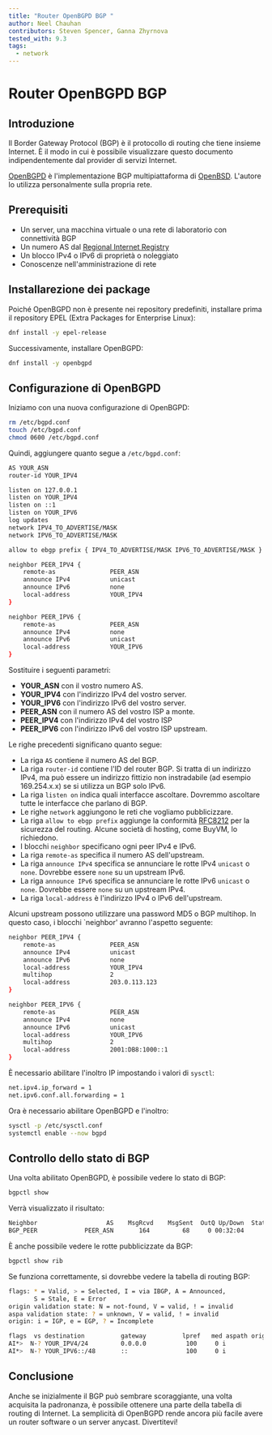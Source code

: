 ```yaml
---
title: "Router OpenBGPD BGP "
author: Neel Chauhan
contributors: Steven Spencer, Ganna Zhyrnova
tested_with: 9.3
tags:
  - network
---
```


# Router OpenBGPD BGP

## Introduzione

Il Border Gateway Protocol (BGP) è il protocollo di routing che tiene insieme Internet. È il modo in cui è possibile visualizzare questo documento indipendentemente dal provider di servizi Internet.

[OpenBGPD](http://openbgpd.org/) è l'implementazione BGP multipiattaforma di [OpenBSD](https://www.openbsd.org/). L'autore lo utilizza personalmente sulla propria rete.

## Prerequisiti

- Un server, una macchina virtuale o una rete di laboratorio con connettività BGP
- Un numero AS dal [Regional Internet Registry](https://www.nro.net/about/rirs/)
- Un blocco IPv4 o IPv6 di proprietà o noleggiato
- Conoscenze nell'amministrazione di rete

## Installarezione dei package

Poiché OpenBGPD non è presente nei repository predefiniti, installare prima il repository EPEL (Extra Packages for Enterprise Linux):

```bash
dnf install -y epel-release
```

Successivamente, installare OpenBGPD:

```bash
dnf install -y openbgpd
```

## Configurazione di OpenBGPD

Iniziamo con una nuova configurazione di OpenBGPD:

```bash
rm /etc/bgpd.conf
touch /etc/bgpd.conf
chmod 0600 /etc/bgpd.conf
```

Quindi, aggiungere quanto segue a `/etc/bgpd.conf`:

```bash
AS YOUR_ASN
router-id YOUR_IPV4

listen on 127.0.0.1
listen on YOUR_IPV4
listen on ::1
listen on YOUR_IPV6
log updates
network IPV4_TO_ADVERTISE/MASK
network IPV6_TO_ADVERTISE/MASK

allow to ebgp prefix { IPV4_TO_ADVERTISE/MASK IPV6_TO_ADVERTISE/MASK }

neighbor PEER_IPV4 {
    remote-as               PEER_ASN
    announce IPv4           unicast
    announce IPv6           none
    local-address           YOUR_IPV4
}

neighbor PEER_IPV6 {
    remote-as               PEER_ASN
    announce IPv4           none
    announce IPv6           unicast
    local-address           YOUR_IPV6
}
```

Sostituire i seguenti parametri:

- **YOUR_ASN** con il vostro numero AS.
- **YOUR_IPV4** con l'indirizzo IPv4 del vostro server.
- **YOUR_IPV6** con l'indirizzo IPv6 del vostro server.
- **PEER_ASN** con il numero AS del vostro ISP a monte.
- **PEER_IPV4** con l'indirizzo IPv4 del vostro ISP
- **PEER_IPV6** con l'indirizzo IPv6 del vostro ISP upstream.

Le righe precedenti significano quanto segue:

- La riga `AS` contiene il numero AS del BGP.
- La riga `router-id` contiene l'ID del router BGP. Si tratta di un indirizzo IPv4, ma può essere un indirizzo fittizio non instradabile (ad esempio 169.254.x.x) se si utilizza un BGP solo IPv6.
- La riga `listen on` indica quali interfacce ascoltare. Dovremmo ascoltare tutte le interfacce che parlano di BGP.
- Le righe `network` aggiungono le reti che vogliamo pubblicizzare.
- La riga `allow to ebgp prefix` aggiunge la conformità [RFC8212](https://datatracker.ietf.org/doc/html/rfc8212) per la sicurezza del routing. Alcune società di hosting, come BuyVM, lo richiedono.
- I blocchi `neighbor` specificano ogni peer IPv4 e IPv6.
- La riga `remote-as` specifica il numero AS dell'upstream.
- La riga `announce IPv4` specifica se annunciare le rotte IPv4 `unicast` o `none`. Dovrebbe essere `none` su un upstream IPv6.
- La riga `announce IPv6` specifica se annunciare le rotte IPv6 `unicast` o `none`. Dovrebbe essere `none` su un upstream IPv4.
- La riga `local-address` è l'indirizzo IPv4 o IPv6 dell'upstream.

Alcuni upstream possono utilizzare una password MD5 o BGP multihop. In questo caso, i blocchi \`neighbor' avranno l'aspetto seguente:

```bash
neighbor PEER_IPV4 {
    remote-as               PEER_ASN
    announce IPv4           unicast
    announce IPv6           none
    local-address           YOUR_IPV4
    multihop                2
    local-address           203.0.113.123
}

neighbor PEER_IPV6 {
    remote-as               PEER_ASN
    announce IPv4           none
    announce IPv6           unicast
    local-address           YOUR_IPV6
    multihop                2
    local-address           2001:DB8:1000::1
}
```

È necessario abilitare l'inoltro IP impostando i valori di `sysctl`:

```bash
net.ipv4.ip_forward = 1
net.ipv6.conf.all.forwarding = 1
```

Ora è necessario abilitare OpenBGPD e l'inoltro:

```bash
sysctl -p /etc/sysctl.conf
systemctl enable --now bgpd
```

## Controllo dello stato di BGP

Una volta abilitato OpenBGPD, è possibile vedere lo stato di BGP:

```bash
bgpctl show
```

Verrà visualizzato il risultato:

```bash
Neighbor                   AS    MsgRcvd    MsgSent  OutQ Up/Down  State/PrfRcvd
BGP_PEER             PEER_ASN       164         68     0 00:32:04      0
```

È anche possibile vedere le rotte pubblicizzate da BGP:

```bash
bgpctl show rib
```

Se funziona correttamente, si dovrebbe vedere la tabella di routing BGP:

```bash
flags: * = Valid, > = Selected, I = via IBGP, A = Announced,
       S = Stale, E = Error
origin validation state: N = not-found, V = valid, ! = invalid
aspa validation state: ? = unknown, V = valid, ! = invalid
origin: i = IGP, e = EGP, ? = Incomplete

flags  vs destination          gateway          lpref   med aspath origin
AI*>  N-? YOUR_IPV4/24         0.0.0.0           100     0 i
AI*>  N-? YOUR_IPV6::/48       ::                100     0 i
```

## Conclusione

Anche se inizialmente il BGP può sembrare scoraggiante, una volta acquisita la padronanza, è possibile ottenere una parte della tabella di routing di Internet. La semplicità di OpenBGPD rende ancora più facile avere un router software o un server anycast. Divertitevi!
